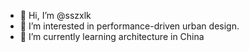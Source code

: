- 👋 Hi, I’m @sszxlk
- 👀 I’m interested in performance-driven urban design.
- 🌱 I’m currently learning architecture in China


<!---
sszxlk/sszxlk is a ✨ special ✨ repository because its `README.md` (this file) appears on your GitHub profile.
You can click the Preview link to take a look at your changes.
--->
